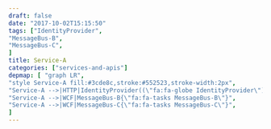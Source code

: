 ```yaml
---
draft: false
date: "2017-10-02T15:15:50"
tags: ["IdentityProvider",
"MessageBus-B",
"MessageBus-C",
]
title: Service-A
categories: ["services-and-apis"]
depmap: [ "graph LR",
"style Service-A fill:#3cde8c,stroke:#552523,stroke-width:2px",
"Service-A -->|HTTP|IdentityProvider((\"fa:fa-globe IdentityProvider\"))",
"Service-A -->|WCF|MessageBus-B{\"fa:fa-tasks MessageBus-B\"}",
"Service-A -->|WCF|MessageBus-C{\"fa:fa-tasks MessageBus-C\"}",
]
---
```

			